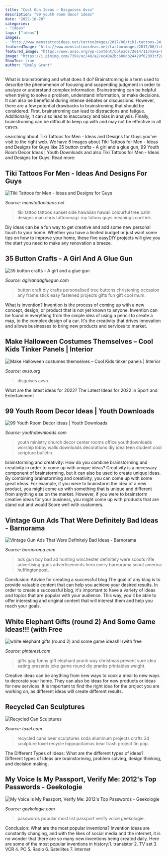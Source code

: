 ```yaml
---
title: "Cool Gun Ideas ~ Disguises Avso"
description: "99 youth room decor ideas"
date: "2022-10-28"
categories:
- "ideas"
tags: ["ideas"]
images:
- "http://www.menstattooideas.net/tattooimages/2017/06/tiki-tattoos-24.jpg"
featuredImage: "http://www.menstattooideas.net/tattooimages/2017/06/tiki-tattoos-24.jpg"
featured_image: "https://www.avso.org/wp-content/uploads/2014/11/make-halloween-costumes-themselves-cool-kids-tinker-panels-1415626974.jpg"
image: "https://i.pinimg.com/736x/ec/40/a2/ec40a2bc600db24429f62393cf2ecd0d--funny-gag-gifts-prank-gifts.jpg"
ShowToc: true
author: "Emely Grant"
---
```



What is brainstroming and what does it do?
Brainstroming is a term used to describe the phenomenon of focusing and suspending judgment in order to analyze or understand complex information. Brainstroming can be helpful when trying to solve a problem, understand information, or make decisions. It can also be beneficial during intense debates or discussions. However, there are a few potential drawbacks to brainstroming that should be considered. First, brainstroming can lead to distractions and fatigue. Additionally, it can also lead to inaccuracy and bias in analysis. Finally, brainstroming can be difficult to keep up with and may not be effective in all cases.

	

		
searching about Tiki Tattoos for Men - Ideas and Designs for Guys you've visit to the right web. We have 8 Images about Tiki Tattoos for Men - Ideas and Designs for Guys like 35 button crafts - A girl and a glue gun, 99 Youth Room Decor Ideas | Youth Downloads and also Tiki Tattoos for Men - Ideas and Designs for Guys. Read more:
		
    
## Tiki Tattoos For Men - Ideas And Designs For Guys

<img loading=lazy src="http://www.menstattooideas.net/tattooimages/2017/06/tiki-tattoos-24.jpg" onerror="this.onerror=null;this.src='https://tse3.mm.bing.net/th?id=OIP.FElHxnHNQHvRUJAI25RktgHaJ4&amp;pid=15.1';" alt="Tiki Tattoos for Men - Ideas and Designs for Guys">

_Source: menstattooideas.net_

>tiki tattoo tattoos sunset side hawaiian hawaii colourful tree palm designs man chris tattoomagz roy tatoos guys meanings cool ink. 

	

Diy ideas can be a fun way to get creative and add some new personal touch to your home. Whether you have a limited budget or just want some tips on how to improve your home, these five easyDIY projects will give you the start you need to make any renovation a breeze.

    
## 35 Button Crafts - A Girl And A Glue Gun

<img loading=lazy src="https://www.agirlandagluegun.com/wp-content/uploads/2017/06/8-family-pic.jpg" onerror="this.onerror=null;this.src='https://tse4.mm.bing.net/th?id=OIP.5N6gkVbvpl_HD-mv1yypyQHaHa&amp;pid=15.1';" alt="35 button crafts - A girl and a glue gun">

_Source: agirlandagluegun.com_

>button craft diy crafts personalised tree buttons christening occasion any frame stick easy fastened projects gifts fun gift cool mum. 

	

What is invention?
Invention is the process of coming up with a new concept, design, or product that is not yet known to anyone. Invention can be found in everything from the simple idea of using a pencil to create a map, to the complex design of a car. It's the creativity that drives innovation and allows businesses to bring new products and services to market.

    
## Make Halloween Costumes Themselves – Cool Kids Tinker Panels | Interior

<img loading=lazy src="https://www.avso.org/wp-content/uploads/2014/11/make-halloween-costumes-themselves-cool-kids-tinker-panels-1415626974.jpg" onerror="this.onerror=null;this.src='https://tse4.mm.bing.net/th?id=OIP.lfVoFa6HRxkCqa6cn5T4ugHaLJ&amp;pid=15.1';" alt="Make Halloween costumes themselves – Cool Kids tinker panels | Interior">

_Source: avso.org_

>disguises avso. 

	

What are the latest ideas for 2022?
The Latest Ideas for 2022 in Sport and Entertainment

    
## 99 Youth Room Decor Ideas | Youth Downloads

<img loading=lazy src="https://www.youthdownloads.com/wp-content/uploads/2016/02/Cool-youth-room-wall-art-1.jpg" onerror="this.onerror=null;this.src='https://tse2.mm.bing.net/th?id=OIP.otcDVx2DJmO0jkWGRf1xdAHaJ4&amp;pid=15.1';" alt="99 Youth Room Decor Ideas | Youth Downloads">

_Source: youthdownloads.com_

>youth ministry church decor center rooms office youthdownloads worship lobby walls downloads decorations diy idea teen student cool scripture bulletin. 

	

brainstorming and creativity: How do you combine brainstorming and creativity in order to come up with unique ideas?
Creativity is a necessary component of brainstorming, but it can also be used to create unique ideas. By combining brainstorming and creativity, you can come up with some great ideas. For example, if you were to brainstorm the idea of a new product, you might come up with something that is unique and different from anything else on the market. However, if you were to brainstorm creative ideas for your business, you might come up with products that are stand out and would Score well with customers.

    
## Vintage Gun Ads That Were Definitely Bad Ideas - Barnorama

<img loading=lazy src="https://www.barnorama.com/wp-content/images/2015/06/vintage_gun_ads/09-vintage_gun_ads.jpg" onerror="this.onerror=null;this.src='https://tse3.mm.bing.net/th?id=OIP.A_FiajRMGQ614v_FwiDqlgHaKB&amp;pid=15.1';" alt="Vintage Gun Ads That Were Definitely Bad Ideas - Barnorama">

_Source: barnorama.com_

>ads gun boy bad ad hunting winchester definitely were scouts rifle advertising guns advertisements hero every barnorama scout america huffingtonpost. 

	

Conclusion: Advice for creating a successful blog
The goal of any blog is to provide valuable content that can help you achieve your desired results. In order to create a successful blog, it's important to have a variety of ideas and topics that are popular with your audience. This way, you'll be able to offer interesting and original content that will interest them and help you reach your goals.

    
## White Elephant Gifts (round 2) And Some Game Ideas!!! (with Free

<img loading=lazy src="https://i.pinimg.com/736x/ec/40/a2/ec40a2bc600db24429f62393cf2ecd0d--funny-gag-gifts-prank-gifts.jpg" onerror="this.onerror=null;this.src='https://tse4.mm.bing.net/th?id=OIP.3-KlSsxnOAlLR7v2ou2oewHaJ3&amp;pid=15.1';" alt="white elephant gifts (round 2) and some game ideas!!! (with free">

_Source: pinterest.com_

>gifts gag funny gift elephant prank way christmas prevent sure idea eating presents joke game round diy pranks printables weight. 

	

Creative ideas can be anything from new ways to cook a meal to new ways to decorate your home. They can also be ideas for new products or ideas for new services. It is important to find the right idea for the project you are working on, as different ideas will create different results.

    
## Recycled Can Sculptures

<img loading=lazy src="http://www.toxel.com/wp-content/uploads/2013/01/cansculpture18.jpg" onerror="this.onerror=null;this.src='https://tse1.mm.bing.net/th?id=OIP.zHH_k_Z1ppQGL3mlvklfOQHaHD&amp;pid=15.1';" alt="Recycled Can Sculptures">

_Source: toxel.com_

>recycled cans beer sculptures soda aluminum projects crafts 3d sculpture toxel recycle hippopotamus bear trash project tin pop. 

	

The Different Types of Ideas: What are the different types of ideas?
Different types of ideas are brainstorming, problem solving, design thinking, and decision making.

    
## My Voice Is My Passport, Verify Me: 2012&#039;s Top Passwords - Geekologie

<img loading=lazy src="https://geekologie.com/2012/10/24/most-popular-passwords.jpg" onerror="this.onerror=null;this.src='https://tse2.mm.bing.net/th?id=OIP.7PnCOKwVpZpTegE-lg0FvwHaDi&amp;pid=15.1';" alt="My Voice Is My Passport, Verify Me: 2012&#039;s Top Passwords - Geekologie">

_Source: geekologie.com_

>passwords popular most list passport verify voice geekologie. 

	

Conclusion: What are the most popular inventions?
Invention ideas are constantly changing, and with the likes of social media and the internet, it is no wonder that there are so many new inventions being created daily. Here are some of the most popular inventions in history:1. transistor 2. TV set 3. VCR 4. PC 5. Radio 6. Satellites 7. Internet 
